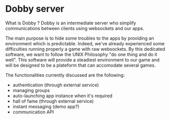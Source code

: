 # Dobby server

What is Dobby ? Dobby is an intermediate server who simplify communications between clients using websockets and our apps.

The main purpose is to hide some troubles to the apps by providing an environment which is predictable. Indeed, we've already experienced some difficulties running properly a game with raw websockets. By this dedicated software, we want to follow the UNIX Philosophy "do one thing and do it well". This software will provide a steadiest environment to our game and will be designed to be a plateform that can accomodate several games.

The functionalities currently discussed are the following:
* authentication (through external service)
* managing groups
* auto-launching app instance when it's required
* hall of fame (through external service)
* instant messaging (demo app?)
* communication API
